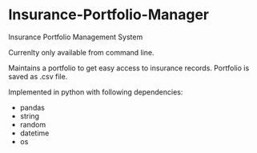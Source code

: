 # Insurance-Portfolio-Manager
Insurance Portfolio Management System

Currenlty only available from command line.

Maintains a portfolio to get easy access to insurance records.
Portfolio is saved as .csv file.

Implemented in python with following dependencies:
+ pandas
+ string
+ random
+ datetime
+ os
